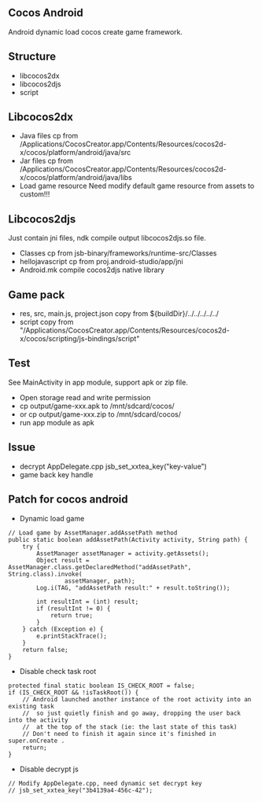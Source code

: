 ## Cocos Android
Android dynamic load cocos create game framework.

## Structure
- libcocos2dx
- libcocos2djs
- script

## Libcocos2dx
- Java files
    cp from /Applications/CocosCreator.app/Contents/Resources/cocos2d-x/cocos/platform/android/java/src
- Jar files
    cp from /Applications/CocosCreator.app/Contents/Resources/cocos2d-x/cocos/platform/android/java/libs
- Load game resource
    Need modify default game resource from assets to custom!!!

## Libcocos2djs
Just contain jni files, ndk compile output libcocos2djs.so file.

- Classes
    cp from jsb-binary/frameworks/runtime-src/Classes
- hellojavascript
    cp from proj.android-studio/app/jni
- Android.mk
    compile cocos2djs native library

## Game pack
- res, src, main.js, project.json copy from ${buildDir}/../../../../../
- script copy from "/Applications/CocosCreator.app/Contents/Resources/cocos2d-x/cocos/scripting/js-bindings/script"

## Test
See MainActivity in app module, support apk or zip file.
- Open storage read and write permission
- cp output/game-xxx.apk to /mnt/sdcard/cocos/
- or cp output/game-xxx.zip to /mnt/sdcard/cocos/
- run app module as apk

## Issue
- decrypt AppDelegate.cpp jsb_set_xxtea_key("key-value")
- game back key handle

## Patch for cocos android
- Dynamic load game
```
// Load game by AssetManager.addAssetPath method
public static boolean addAssetPath(Activity activity, String path) {
    try {
        AssetManager assetManager = activity.getAssets();
        Object result = AssetManager.class.getDeclaredMethod("addAssetPath", String.class).invoke(
                assetManager, path);
        Log.i(TAG, "addAssetPath result:" + result.toString());

        int resultInt = (int) result;
        if (resultInt != 0) {
            return true;
        }
    } catch (Exception e) {
        e.printStackTrace();
    }
    return false;
}
```

- Disable check task root
```
protected final static boolean IS_CHECK_ROOT = false;
if (IS_CHECK_ROOT && !isTaskRoot()) {
    // Android launched another instance of the root activity into an existing task
    //  so just quietly finish and go away, dropping the user back into the activity
    //  at the top of the stack (ie: the last state of this task)
    // Don't need to finish it again since it's finished in super.onCreate .
    return;
}
```

- Disable decrypt js
```
// Modify AppDelegate.cpp, need dynamic set decrypt key
// jsb_set_xxtea_key("3b4139a4-456c-42");
```



